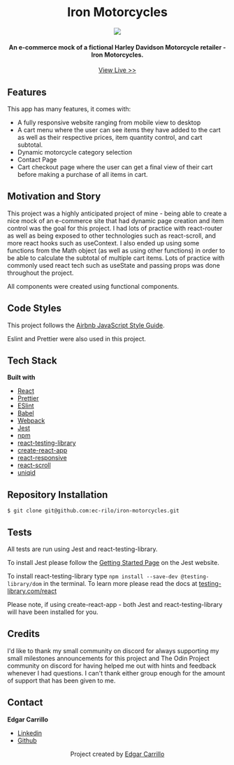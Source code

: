 
<h1 align="center">Iron Motorcycles</h1>

<p align="center" width="100%">
    <img src="#">
</p>

<h4 align="center">An e-commerce mock of a fictional Harley Davidson Motorcycle retailer - Iron Motorcycles.</h4>
<p align="center"> <a href="https://iron-motorcycles.netlify.app/">View Live >></a></p>

## Features
This app has many features, it comes with:

- A fully responsive website ranging from mobile view to desktop
- A cart menu where the user can see items they have added to the cart as well as their respective prices,
item quantity control, and cart subtotal.
- Dynamic motorcycle category selection
- Contact Page
- Cart checkout page where the user can get a final view of their cart before making a purchase of all items in cart.

## Motivation and Story
This project was a highly anticipated project of mine - being able to create a nice mock of an e-commerce site that had
dynamic page creation and item control was the goal for this project. I had lots of practice with react-router as well as
being exposed to other technologies such as react-scroll, and more react hooks such as useContext. I also ended up using some
functions from the Math object (as well as using other functions) in order to be able to calculate the subtotal of multiple cart
items. Lots of practice with commonly used react tech such as useState and passing props was done throughout the project.

All components were created using functional components.

## Code Styles
This project follows the [Airbnb JavaScript Style Guide](https://github.com/airbnb/javascript).

Eslint and Prettier were also used in this project.

## Tech Stack
**Built with**
- [React](https://reactjs.org/)
- [Prettier](https://prettier.io/)
- [ESlint](https://eslint.org/)
- [Babel](https://babeljs.io/)
- [Webpack](https://webpack.js.org/)
- [Jest](https://jestjs.io/docs/getting-started)
- [npm](https://www.npmjs.com/)
- [react-testing-library](https://testing-library.com/docs/react-testing-library/intro/)
- [create-react-app](https://create-react-app.dev/)
- [react-responsive](https://www.npmjs.com/package/react-responsive)
- [react-scroll](https://www.npmjs.com/package/react-scroll)
- [uniqid](https://www.npmjs.com/package/uniqid)

## Repository Installation
```
$ git clone git@github.com:ec-rilo/iron-motorcycles.git
```

## Tests
All tests are run using Jest and react-testing-library.

To install Jest please follow the [Getting Started Page](https://jestjs.io/docs/getting-started) on the
Jest website.

To install react-testing-library type `npm install --save-dev @testing-library/dom` in the terminal.
To learn more please read the docs at <a href="https://testing-library.com/docs/react-testing-library/intro/">testing-library.com/react</a>

Please note, if using create-react-app - both Jest and react-testing-library will have been installed for you.

## Credits
I'd like to thank my small community on discord for always supporting my small milestones announcements for this project
and The Odin Project community on discord for having helped me out with hints and feedback whenever I had questions.
I can't thank either group enough for the amount of support that has been given to me.

## Contact
**Edgar Carrillo**
</br>
- [Linkedin](https://www.linkedin.com/in/ecarrillo046/)
- [Github](https://github.com/ec-rilo)


<p align="center">Project created by <a href="https://github.com/ec-rilo">Edgar Carrillo</a></p>
